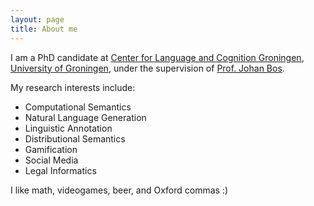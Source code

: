 ```yaml
---
layout: page
title: About me
---
```


I am a PhD candidate at [Center for Language and Cognition Groningen](http://www.let.rug.nl/clcg/),
[University of Groningen](http://www.rug.nl/), under the supervision of [Prof. Johan
Bos](http://www.rug.nl/staff/johan.bos/).

My research interests include:

* Computational Semantics
* Natural Language Generation
* Linguistic Annotation
* Distributional Semantics
* Gamification
* Social Media
* Legal Informatics

I like math, videogames, beer, and Oxford commas :)